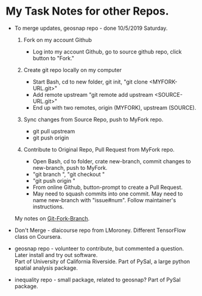 # My Task Notes for other Repos.  

* To merge updates, geosnap repo - done 10/5/2019 Saturday.  
  1. Fork on my account Github 
     - Log into my account Github, go to source github repo, click button to "Fork."
  2. Create git repo locally on my computer     
     - Start Bash, cd to new folder, git init, "git clone <MYFORK-URL.git>"  
     - Add remote upstream "git remote add upstream <SOURCE-URL.git>"  
     * End up with two remotes, origin (MYFORK), upstream (SOURCE).
  
  3. Sync changes from Source Repo, push to MyFork repo.  
     - git pull upstream <master>  
     - git push origin <master>
     
  4. Contribute to Original Repo, Pull Request from MyFork repo.
     - Open Bash, cd to folder, crate new-branch, commit changes to new-branch, push to MyFork.  
     - "git branch <new-branch>", "git checkout <new-branch>"
     - "git push origin <new-branch>"     
     - From online Github, button-prompt to create a Pull Request.  
     * May need to squash commits into one commit.  May need to name new-branch with "issue#num".  Follow maintainer's instructions.  
  
  My notes on [Git-Fork-Branch](wip1/udacity-github/Git-Fork-Branch-memo.txt).  

* Don't Merge - dlaicourse repo from LMoroney.  Different TensorFlow class on Coursera.  

* geosnap repo - volunteer to contribute, but commented a question.  Later install and try out software.  
   Part of University of California Riverside.  Part of PySal, a large python spatial analysis package. 
   
* inequality repo - small package, related to geosnap?  Part of PySal package.  
